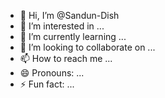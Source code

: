 - 👋 Hi, I’m @Sandun-Dish
- 👀 I’m interested in ...
- 🌱 I’m currently learning ...
- 💞️ I’m looking to collaborate on ...
- 📫 How to reach me ...
- 😄 Pronouns: ...
- ⚡ Fun fact: ...

<!---
Sandun-Dish/Sandun-Dish is a ✨ special ✨ repository because its `README.md` (this file) appears on your GitHub profile.
You can click the Preview link to take a look at your changes.
--->
